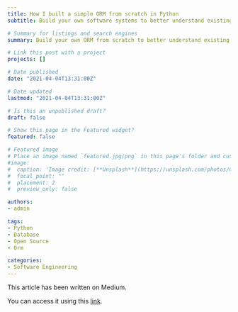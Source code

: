 ```yaml
---
title: How I built a simple ORM from scratch in Python
subtitle: Build your own software systems to better understand existing ones, their strenghts and limits.

# Summary for listings and search engines
summary: Build your own ORM from scratch to better understand existing ones, their strenghts and limits.

# Link this post with a project
projects: []

# Date published
date: "2021-04-04T13:31:00Z"

# Date updated
lastmod: "2021-04-04T13:31:00Z"

# Is this an unpublished draft?
draft: false

# Show this page in the Featured widget?
featured: false

# Featured image
# Place an image named `featured.jpg/png` in this page's folder and customize its options here.
#image:
#  caption: 'Image credit: [**Unsplash**](https://unsplash.com/photos/CpkOjOcXdUY)'
#  focal_point: ""
#  placement: 2
#  preview_only: false

authors:
- admin

tags:
- Python
- Database
- Open Source
- Orm

categories:
- Software Engineering
---
```


This article has been written on Medium.

You can access it using this 
[link](https://yannick-kiki.medium.com/how-i-built-a-simple-orm-from-scratch-in-python-18b50108cfa3).
